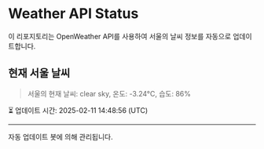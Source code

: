 
# Weather API Status

이 리포지토리는 OpenWeather API를 사용하여 서울의 날씨 정보를 자동으로 업데이트합니다.

## 현재 서울 날씨
> 서울의 현재 날씨: clear sky, 온도: -3.24°C, 습도: 86%

⏳ 업데이트 시간: 2025-02-11 14:48:56 (UTC)

---
자동 업데이트 봇에 의해 관리됩니다.
